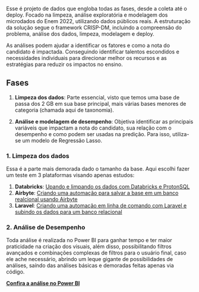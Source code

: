 Esse é projeto de dados que engloba todas as fases, desde a coleta até o deploy. Focado na limpeza, análise exploratória e modelagem dos microdados do Enem 2022, utilizando dados públicos reais. A estruturação da solução segue o framework CRISP-DM, incluindo a compreensão do problema, análise dos dados, limpeza, modelagem e deploy.

As análises podem ajudar a identificar os fatores e como a nota do candidato é impactada. Conseguindo identificar talentos escondidos e necessidades individuais para direcionar melhor os recursos e as estratégias para reduzir os impactos no ensino.

## Fases

1) **Limpeza dos dados**: Parte essencial, visto que temos uma base de passa dos 2 GB em sua base principal, mais várias bases menores de categoria (chamada aqui de taxonomia).

2) **Análise e modelagem de desempenho**: Objetiva identificar as principais variáveis que impactam a nota do candidato, sua relação com o desempenho e como podem ser usadas na predição. Para isso, utiliza-se um modelo de Regressão Lasso.

### 1. Limpeza dos dados 

Essa é a parte mais demorada dado o tamanho da base. Aqui escolhi fazer um teste em 3 plataformas visando apenas estudos:
1) **Databricks**: [Upando e limpando os dados com Databricks e ProtonSQL](https://github.com/b7s/EstudandoDados/blob/main/Enem/Databricks/)
2) **Airbyte**: [Criando uma automação para salvar a base em um banco realcional usando Airbyte](https://github.com/b7s/EstudandoDados/blob/main/Enem/airbite/)
3) **Laravel**: [Criando uma automação em linha de comando com Laravel e subindo os dados para um banco relacional](https://github.com/b7s/EstudandoDados/blob/main/Enem/laravel/)

### 2. Análise de Desempenho

Toda análise é realizada no Power BI para ganhar tempo e ter maior praticidade na criação dos visuais, além disso, possibilitando filtros avançados e combinações complexas de filtros para o usuário final, caso ele ache necessário, abrindo um leque gigante de possibilidades de análises, saíndo das análises básicas e demoradas feitas apenas via código.

**[Confira a análise no Power BI](https://github.com/b7s/EstudandoDados/blob/main/Enem/PowerBI/)**
